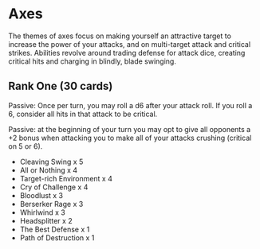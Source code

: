# Axes

The themes of axes focus on making yourself an attractive target to increase the
power of your attacks, and on multi-target attack and critical strikes. Abilities
revolve around trading defense for attack dice, creating critical hits and charging
in blindly, blade swinging.

## Rank One (30 cards)

Passive: Once per turn, you may roll a d6 after your attack roll. If you roll a 6,
consider all hits in that attack to be critical.

Passive: at the beginning of your turn you may opt to give all opponents a +2 bonus
when attacking you to make all of your attacks crushing (critical on 5 or 6).

- Cleaving Swing x 5
- All or Nothing x 4
- Target-rich Environment x 4
- Cry of Challenge x 4
- Bloodlust x 3
- Berserker Rage x 3
- Whirlwind x 3
- Headsplitter x 2
- The Best Defense x 1
- Path of Destruction x 1
